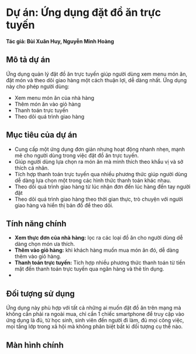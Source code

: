 # Dự án: Ứng dụng đặt đồ ăn trực tuyến

**Tác giả: Bùi Xuân Huy, Nguyễn Minh Hoàng**

## Mô tả dự án
Ứng dụng quản lý đặt đồ ăn trực tuyến giúp người dùng xem menu món ăn, đặt món và theo dõi giao hàng một cách thuận lợi, dễ dàng nhất. Ứng dụng này cho phép người dùng:
- Xem menu món ăn của nhà hàng
- Thêm món ăn vào giỏ hàng
- Thanh toán trực tuyến
- Theo dõi quá trình giao hàng 
## Mục tiêu của dự án
- Cung cấp một ứng dụng đơn giản nhưng hoạt động nhanh nhẹn, mạnh mẽ cho người dùng trong việc đặt đồ ăn trực tuyến.
- Giúp người dùng lựa chọn ra món ăn mà mình thích theo khẩu vị và sở thích cá nhân.
- Tích hợp thanh toán trực tuyến qua nhiều phương thức giúp người dùng dễ dàng lựa chọn một trong các hình thức thanh toán khác nhau.
- Theo dõi quá trình giao hàng từ lúc nhận đơn đến lúc hàng đến tay người đặt
- Theo dõi quá trình giao hàng theo thời gian thực, trò chuyện với người giao hàng và hiển thị bản đồ để theo dõi.
## Tính năng chính
- **Xem thực đơn của nhà hàng:** lọc ra các loại đồ ăn cho người dùng dễ dàng chọn món ưa thích.
- **Thêm vào giỏ hàng:** khi khách hàng muốn mua món ăn đó, dễ dàng thêm vào giỏ hàng.
- **Thanh toán trực tuyến:** Tích hợp nhiều phương thức thanh toán từ tiền mặt đến thanh toán trực tuyến qua ngân hàng và thẻ tín dụng.
- 


## Đối tượng sử dụng
Ứng dụng này phù hợp với tất cả những ai muốn đặt đồ ăn trên mạng mà không cần phải ra ngoài mua, chỉ cần 1 chiếc smartphone để truy cập vào ứng dụng là đủ, từ học sinh, sinh viên đến người đi làm, đủ mọi công việc, mọi tầng lớp trong xã hội mà không phân biệt bất kì đối tượng cụ thể nào.
## Màn hình chính

